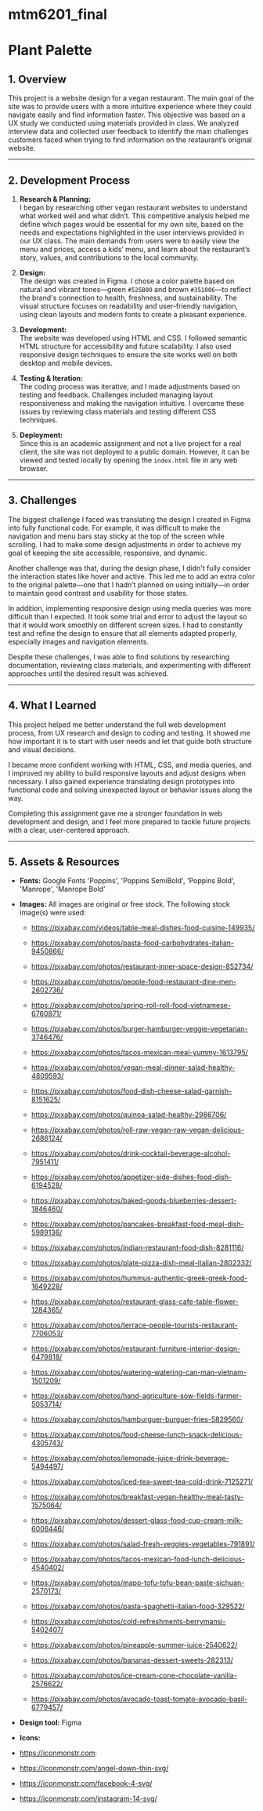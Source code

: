 # mtm6201_final

# Plant Palette

## 1. Overview

This project is a website design for a vegan restaurant. The main goal of the site was to provide users with a more intuitive experience where they could navigate easily and find information faster. This objective was based on a UX study we conducted using materials provided in class. We analyzed interview data and collected user feedback to identify the main challenges customers faced when trying to find information on the restaurant’s original website.

---

## 2. Development Process

1. **Research & Planning:**  
   I began by researching other vegan restaurant websites to understand what worked well and what didn’t. This competitive analysis helped me define which pages would be essential for my own site, based on the needs and expectations highlighted in the user interviews provided in our UX class. The main demands from users were to easily view the menu and prices, access a kids’ menu, and learn about the restaurant’s story, values, and contributions to the local community.

2. **Design:**  
   The design was created in Figma. I chose a color palette based on natural and vibrant tones—green `#525B00` and brown `#351006`—to reflect the brand's connection to health, freshness, and sustainability. The visual structure focuses on readability and user-friendly navigation, using clean layouts and modern fonts to create a pleasant experience.

3. **Development:**  
   The website was developed using HTML and CSS. I followed semantic HTML structure for accessibility and future scalability. I also used responsive design techniques to ensure the site works well on both desktop and mobile devices.

4. **Testing & Iteration:**  
   The coding process was iterative, and I made adjustments based on testing and feedback. Challenges included managing layout responsiveness and making the navigation intuitive. I overcame these issues by reviewing class materials and testing different CSS techniques.

5. **Deployment:**  
   Since this is an academic assignment and not a live project for a real client, the site was not deployed to a public domain. However, it can be viewed and tested locally by opening the `index.html` file in any web browser.

---

## 3. Challenges

The biggest challenge I faced was translating the design I created in Figma into fully functional code. For example, it was difficult to make the navigation and menu bars stay sticky at the top of the screen while scrolling. I had to make some design adjustments in order to achieve my goal of keeping the site accessible, responsive, and dynamic.

Another challenge was that, during the design phase, I didn't fully consider the interaction states like hover and active. This led me to add an extra color to the original palette—one that I hadn’t planned on using initially—in order to maintain good contrast and usability for those states.

In addition, implementing responsive design using media queries was more difficult than I expected. It took some trial and error to adjust the layout so that it would work smoothly on different screen sizes. I had to constantly test and refine the design to ensure that all elements adapted properly, especially images and navigation elements.

Despite these challenges, I was able to find solutions by researching documentation, reviewing class materials, and experimenting with different approaches until the desired result was achieved.

---

## 4. What I Learned

This project helped me better understand the full web development process, from UX research and design to coding and testing. It showed me how important it is to start with user needs and let that guide both structure and visual decisions.

I became more confident working with HTML, CSS, and media queries, and I improved my ability to build responsive layouts and adjust designs when necessary. I also gained experience translating design prototypes into functional code and solving unexpected layout or behavior issues along the way.

Completing this assignment gave me a stronger foundation in web development and design, and I feel more prepared to tackle future projects with a clear, user-centered approach.

---

## 5. Assets & Resources

- **Fonts:** Google Fonts 'Poppins', 'Poppins SemiBold', 'Poppins Bold', 'Manrope', 'Manrope Bold'
- **Images:** All images are original or free stock. The following stock image(s) were used:  

  - https://pixabay.com/videos/table-meal-dishes-food-cuisine-149935/

  - https://pixabay.com/photos/pasta-food-carbohydrates-italian-9450866/

  - https://pixabay.com/photos/restaurant-inner-space-design-852734/

  - https://pixabay.com/photos/people-food-restaurant-dine-men-2602736/

  - https://pixabay.com/photos/spring-roll-roll-food-vietnamese-6760871/

  - https://pixabay.com/photos/burger-hamburger-veggie-vegetarian-3746476/

  - https://pixabay.com/photos/tacos-mexican-meal-yummy-1613795/

  - https://pixabay.com/photos/vegan-meal-dinner-salad-healthy-4809593/

  - https://pixabay.com/photos/food-dish-cheese-salad-garnish-8151625/

  - https://pixabay.com/photos/quinoa-salad-healthy-2986706/

  - https://pixabay.com/photos/roll-raw-vegan-raw-vegan-delicious-2686124/

  - https://pixabay.com/photos/drink-cocktail-beverage-alcohol-7951411/

  - https://pixabay.com/photos/appetizer-side-dishes-food-dish-6194528/

  - https://pixabay.com/photos/baked-goods-blueberries-dessert-1846460/

  - https://pixabay.com/photos/pancakes-breakfast-food-meal-dish-5989136/

  - https://pixabay.com/photos/indian-restaurant-food-dish-8281116/

  - https://pixabay.com/photos/plate-pizza-dish-meal-italian-2802332/

  - https://pixabay.com/photos/hummus-authentic-greek-greek-food-1649228/

  - https://pixabay.com/photos/restaurant-glass-cafe-table-flower-1284365/

  - https://pixabay.com/photos/terrace-people-tourists-restaurant-7706053/

  - https://pixabay.com/photos/restaurant-furniture-interior-design-6479818/

  - https://pixabay.com/photos/watering-watering-can-man-vietnam-1501209/

  - https://pixabay.com/photos/hand-agriculture-sow-fields-farmer-5053714/

  - https://pixabay.com/photos/hamburguer-burguer-fries-5829560/
  
  - https://pixabay.com/photos/food-cheese-lunch-snack-delicious-4305743/

  - https://pixabay.com/photos/lemonade-juice-drink-beverage-5494497/

  - https://pixabay.com/photos/iced-tea-sweet-tea-cold-drink-7125271/

  - https://pixabay.com/photos/breakfast-vegan-healthy-meal-tasty-1575064/

  - https://pixabay.com/photos/dessert-glass-food-cup-cream-milk-6006446/

  - https://pixabay.com/photos/salad-fresh-veggies-vegetables-791891/

  - https://pixabay.com/photos/tacos-mexican-food-lunch-delicious-4540402/

  - https://pixabay.com/photos/mapo-tofu-tofu-bean-paste-sichuan-2570173/

  - https://pixabay.com/photos/pasta-spaghetti-italian-food-329522/

  - https://pixabay.com/photos/cold-refreshments-berrymansi-5402407/

  - https://pixabay.com/photos/pineapple-summer-juice-2540622/

  - https://pixabay.com/photos/bananas-dessert-sweets-282313/

  - https://pixabay.com/photos/ice-cream-cone-chocolate-vanilla-2576622/

  - https://pixabay.com/photos/avocado-toast-tomato-avocado-basil-6779457/

- **Design tool:** Figma  
- **Icons:** 
 - https://iconmonstr.com:
  - https://iconmonstr.com/angel-down-thin-svg/
  - https://iconmonstr.com/facebook-4-svg/
  - https://iconmonstr.com/instagram-14-svg/


